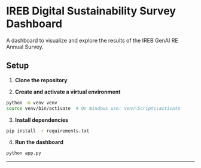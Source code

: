 # IREB Digital Sustainability Survey Dashboard

A dashboard to visualize and explore the results of the IREB GenAI RE Annual Survey.

## Setup

1. **Clone the repository**


2. **Create and activate a virtual environment**

```bash
python -m venv venv
source venv/bin/activate  # On Windows use: venv\Scripts\activate
```

3. **Install dependencies**

```bash
pip install -r requirements.txt
```

4. **Run the dashboard**

```bash
python app.py
```

---

